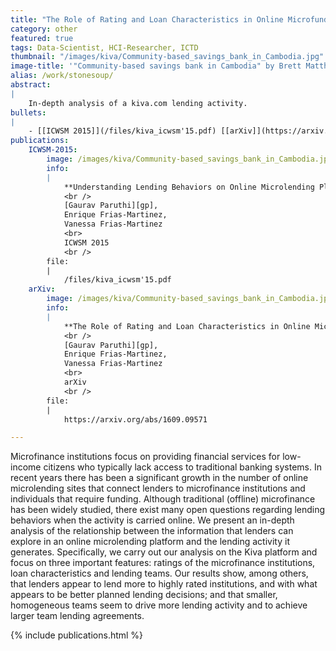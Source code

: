 ```yaml
---
title: "The Role of Rating and Loan Characteristics in Online Microfunding Behaviors"
category: other
featured: true
tags: Data-Scientist, HCI-Researcher, ICTD
thumbnail: "/images/kiva/Community-based_savings_bank_in_Cambodia.jpg"
image-title: '"Community-based savings bank in Cambodia" by Brett Matthews - Own work. Licensed under Creative Commons Attribution-Share Alike 3.0 via Wikimedia Commons - http://commons.wikimedia.org/wiki/File:Community-based_savings_bank_in_Cambodia.jpg#mediaviewer/File:Community-based_savings_bank_in_Cambodia.jpg'
alias: /work/stonesoup/
abstract:
|
    In-depth analysis of a kiva.com lending activity.
bullets:
|
    - [[ICWSM 2015]](/files/kiva_icwsm'15.pdf) [[arXiv]](https://arxiv.org/abs/1609.09571)
publications:
    ICWSM-2015:
        image: /images/kiva/Community-based_savings_bank_in_Cambodia.jpg
        info:
        |
            **Understanding Lending Behaviors on Online Microlending Platforms: The Case for Kiva**
            <br />
            [Gaurav Paruthi][gp],
            Enrique Frias-Martinez,
            Vanessa Frias-Martinez
            <br>
            ICWSM 2015
            <br />
        file:
        |
            /files/kiva_icwsm'15.pdf
    arXiv:
        image: /images/kiva/Community-based_savings_bank_in_Cambodia.jpg
        info:
        |
            **The Role of Rating and Loan Characteristics in Online Microfunding Behaviors**
            <br />
            [Gaurav Paruthi][gp],
            Enrique Frias-Martinez,
            Vanessa Frias-Martinez
            <br>
            arXiv
            <br />
        file:
        |
            https://arxiv.org/abs/1609.09571

---
```


Microfinance institutions focus on providing financial services for low-income citizens who typically lack access to traditional banking systems. In recent years there has been a significant growth in the number of online microlending sites that connect lenders to microfinance institutions and individuals that require funding. Although traditional (offline) microfinance has been widely studied, there exist many open questions regarding lending behaviors when the activity is carried online. We present an in-depth analysis of the relationship between the information that lenders can explore in an online microlending platform and the lending activity it generates. Specifically, we carry out our analysis on the Kiva platform and focus on three important features: ratings of the microfinance institutions, loan characteristics and lending teams. Our results show, among others, that lenders appear to lend more to highly rated institutions, and with what appears to be better planned lending decisions; and that smaller, homogeneous teams seem to drive more lending activity and to achieve larger team lending agreements.

{% include publications.html %}
